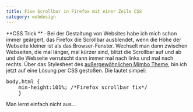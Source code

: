 ```yaml
---
title: Fixe Scrollbar in Firefox mit einer Zeile CSS
category: webdesign
---
```

**CSS Trick ** &middot; Bei der Gestaltung von Websites habe ich mich schon immer geärgert, das Firefox die Scrollbar ausblendet, wenn die Höhe der Webseite kleiner ist als das Browser-Fenster. Wechselt man dann zwischen Webseiten, die mal länger, mal kürzer sind, blitzt die Scrollbar auf und ab und die Webseite verrutscht dann immer mal nach links und mal nach rechts. Über das Stylesheet des [außergewöhnlichen Mimbo Theme][1], bin ich jetzt auf eine Lösung per CSS gestoßen. Die lautet simpel:

<pre>body,html {
    min-height:101%; /*Firefox scrollbar fix*/
    }</pre>

Man lernt einfach nicht aus&#8230;

 [1]: http://phlow.net/magazin/netzkultur/design/603-wordpress-magazine-themes#mimbo